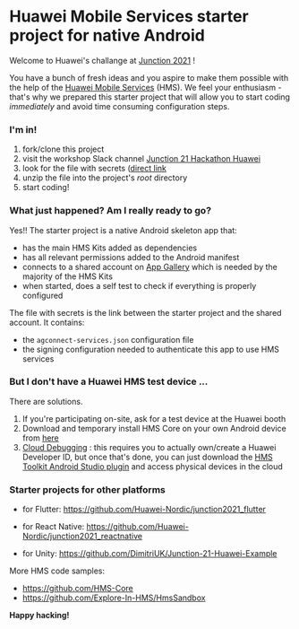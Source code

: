 # Huawei Mobile Services starter project for native Android
Welcome to Huawei's challange at [Junction 2021](https://www.junction2021.com/challenges/huawei) !

You have a bunch of fresh ideas and you aspire to make them possible with the help of the [Huawei Mobile Services](https://developer.huawei.com/consumer/en/hms) (HMS). We feel your enthusiasm - that's why we prepared this starter project that will allow you to start coding *immediately* and avoid time consuming configuration steps.



### I'm in!

1. fork/clone this project
2. visit the workshop Slack channel [Junction 21 Hackathon Huawei](https://hackzurich2021.slack.com/archives/C02ALK7DHPA) 
3. look for the file with secrets ([direct link ](https://discord.com/channels/907280815640150066/910820845860053022)
4. unzip the file into the project's *root* directory
5. start coding!



### What just happened? Am I really ready to go?

Yes!! The starter project is a native Android skeleton app that:

- has the main HMS Kits added as dependencies 
- has all relevant permissions added to the Android manifest
- connects to a shared account on [App Gallery](https://consumer.huawei.com/en/mobileservices/appgallery/) which is needed by the majority of the HMS Kits
- when started, does a self test to check if everything is properly configured

The file with secrets is the link between the starter project and the shared account. It contains:

- the `agconnect-services.json` configuration file
- the signing configuration needed to authenticate this app to use HMS services



### But I don't have a Huawei HMS test device ...

There are solutions.

1. If you're participating on-site, ask for a test device at the Huawei booth
2. Download and temporary install HMS Core on your own Android device from [here](https://appgallery.cloud.huawei.com/appdl/C10132067)
3. [Cloud Debugging](https://developer.huawei.com/consumer/en/doc/development/Tools-Guides/CloudDebugging-introduction) : this requires you to actually own/create a Huawei Developer ID, but once that's done, you can just download the [HMS Toolkit Android Studio plugin](https://developer.huawei.com/consumer/en/doc/development/Tools-Guides/installation-0000001050145206) and access physical devices in the cloud



### Starter projects for other platforms

- for Flutter: https://github.com/Huawei-Nordic/junction2021_flutter

- for React Native: https://github.com/Huawei-Nordic/junction2021_reactnative

- for Unity: https://github.com/DimitriUK/Junction-21-Huawei-Example

More HMS code samples:

- https://github.com/HMS-Core 
- https://github.com/Explore-In-HMS/HmsSandbox


**Happy hacking!**